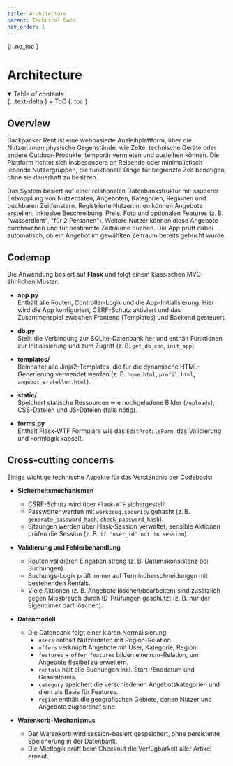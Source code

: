 ```yaml
---
title: Architecture
parent: Technical Docs
nav_order: 1
---
```


{: .no_toc }
# Architecture


<details open markdown="block">
{: .text-delta }
<summary>Table of contents</summary>
+ ToC
{: toc }
</details>

## Overview

Backpacker Rent ist eine webbasierte Ausleihplattform, über die Nutzer:innen physische Gegenstände, wie Zelte, technische Geräte oder andere Outdoor-Produkte, temporär vermieten und ausleihen können. Die Plattform richtet sich insbesondere an Reisende oder minimalistisch lebende Nutzergruppen, die funktionale Dinge für begrenzte Zeit benötigen, ohne sie dauerhaft zu besitzen.

Das System basiert auf einer relationalen Datenbankstruktur mit sauberer Entkopplung von Nutzerdaten, Angeboten, Kategorien, Regionen und buchbaren Zeitfenstern. Registrierte Nutzer:innen können Angebote erstellen, inklusive Beschreibung, Preis, Foto und optionalen Features (z. B. "wasserdicht", "für 2 Personen"). Weitere Nutzer können diese Angebote durchsuchen und für bestimmte Zeiträume buchen. Die App prüft dabei automatisch, ob ein Angebot im gewählten Zeitraum bereits gebucht wurde.

## Codemap

Die Anwendung basiert auf **Flask** und folgt einem klassischen MVC-ähnlichen Muster:

- **app.py**  
  Enthält alle Routen, Controller-Logik und die App-Initialisierung. Hier wird die App konfiguriert, CSRF-Schutz aktiviert und das Zusammenspiel zwischen Frontend (Templates) und Backend gesteuert.
  
- **db.py**  
  Stellt die Verbindung zur SQLite-Datenbank her und enthält Funktionen zur Initialisierung und zum Zugriff (z. B. `get_db_con`, `init_app`).

- **templates/**  
  Beinhaltet alle Jinja2-Templates, die für die dynamische HTML-Generierung verwendet werden (z. B. `home.html`, `profil.html`, `angebot_erstellen.html`).

- **static/**  
  Speichert statische Ressourcen wie hochgeladene Bilder (`/uploads`), CSS-Dateien und JS-Dateien (falls nötig).

- **forms.py**  
  Enthält Flask-WTF Formulare wie das `EditProfileForm`, das Validierung und Formlogik kapselt.

## Cross-cutting concerns

Einige wichtige technische Aspekte für das Verständnis der Codebasis:

- **Sicherheitsmechanismen**
  - CSRF-Schutz wird über `Flask-WTF` sichergestellt.
  - Passwörter werden mit `werkzeug.security` gehasht (z. B. `generate_password_hash`, `check_password_hash`).
  - Sitzungen werden über Flask-Session verwaltet; sensible Aktionen prüfen die Session (z. B. `if "user_id" not in session`).

- **Validierung und Fehlerbehandlung**
  - Routen validieren Eingaben streng (z. B. Datumskonsistenz bei Buchungen).
  - Buchungs-Logik prüft immer auf Terminüberschneidungen mit bestehenden Rentals.
  - Viele Aktionen (z. B. Angebote löschen/bearbeiten) sind zusätzlich gegen Missbrauch durch ID-Prüfungen geschützt (z. B. nur der Eigentümer darf löschen).

- **Datenmodell**
  - Die Datenbank folgt einer klaren Normalisierung:
    - `users` enthält Nutzerdaten mit Region-Relation.
    - `offers` verknüpft Angebote mit User, Kategorie, Region.
    - `features` + `offer_features` bilden eine n:m-Relation, um Angebote flexibel zu erweitern.
    - `rentals` hält alle Buchungen inkl. Start-/Enddatum und Gesamtpreis.
    - `category` speichert die verschiedenen Angebotskategorien und dient als Basis für Features.
    - `region` enthält die geografischen Gebiete, denen Nutzer und Angebote zugeordnet sind.


- **Warenkorb-Mechanismus**
  - Der Warenkorb wird session-basiert gespeichert, ohne persistente Speicherung in der Datenbank.
  - Die Mietlogik prüft beim Checkout die Verfügbarkeit aller Artikel erneut.

